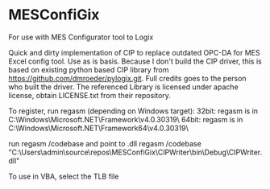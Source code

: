 # MESConfiGix
For use with MES Configurator tool to Logix 

Quick and dirty implementation of CIP to replace outdated OPC-DA for MES Excel config tool.
Use as is basis. Because I don't build the CIP driver, this is based on existing python based CIP library from https://github.com/dmroeder/pylogix.git.
Full credits goes to the person who built the driver. 
The referenced Library is licensed under apache license, obtain LICENSE.txt from their repository.


To register, run regasm (depending on Windows target):
32bit: regasm is in C:\Windows\Microsoft.NET\Framework\v4.0.30319\ 
64bit: regasm is in C:\Windows\Microsoft.NET\Framework64\v4.0.30319\ 

run regasm /codebase and point to .dll
regasm /codebase "C:\Users\admin\source\repos\MESConfiGix\CIPWriter\bin\Debug\CIPWriter.dll"


To use in VBA, select the TLB file

